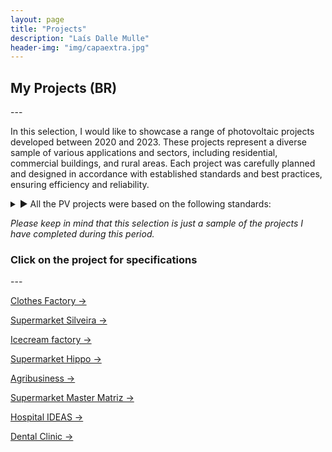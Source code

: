 ```yaml
---
layout: page
title: "Projects"
description: "Laís Dalle Mulle"
header-img: "img/capaextra.jpg"
---
```




<h2>My Projects (BR)</h2>
---

In this selection, I would like to showcase a range of photovoltaic projects developed between 2020 and 2023. These projects represent a diverse sample of various applications and sectors, including residential, commercial buildings, and rural areas. Each project was carefully planned and designed in accordance with established standards and best practices, ensuring efficiency and reliability.

<details style="cursor:pointer">
<summary> ▶ All the PV projects were based on the following standards:</summary>
<br> 


<ol>
  <li>ABNT NBR 16690 Standard: This standard establishes the requirements for the design of photovoltaic systems connected to the electrical grid in Brazil. It addresses aspects such as system sizing, component selection, installation, surge protection, among others.</li>
  <li>ABNT NBR 5410 Standard: This standard establishes the rules for low voltage electrical installations, covering aspects such as cable selection and installation, protection devices, grounding and other electrical considerations.</li>
  <li>ABNT NBR 15569 Standard: This standard addresses the guidelines for installing photovoltaic panels in buildings. It includes requirements related to mechanical strength, fastening, fire protection, among others.</li>
  <li>Standard IEC 62446: This international standard establishes the requirements for carrying out tests, inspections and documentation of photovoltaic systems connected to the grid. It defines procedures for verifying system compliance, including performance measurements, visual inspection, and safety testing.</li>
  <li>Electric Utility Regulations: In addition to the regulations mentioned above, it is important to follow the specific guidelines and requirements established by the local electric utility. They may include network connection procedures, installation standards, and documentation requirements.</li>
</ol>


</details>

*Please keep in mind that this selection is just a sample of the projects I have completed during this period.*



<h3>Click on the project for specifications</h3>
---

<a href="https://laisdallemulle.github.io/project1/">Clothes Factory →</a>

<a href="https://laisdallemulle.github.io/project2/">Supermarket Silveira →</a>

<a href="https://laisdallemulle.github.io/project3/">Icecream factory →</a>

<a href="https://laisdallemulle.github.io/project4/">Supermarket Hippo →</a>

<a href="https://laisdallemulle.github.io/project5/">Agribusiness →</a>

<a href="https://laisdallemulle.github.io/project6/">Supermarket Master Matriz →</a>

<a href="https://laisdallemulle.github.io/project7/">Hospital IDEAS →</a>

<a href="https://laisdallemulle.github.io/project8/">Dental Clinic →</a>



